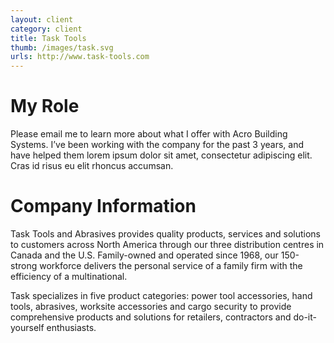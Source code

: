 ```yaml
---
layout: client
category: client
title: Task Tools
thumb: /images/task.svg
urls: http://www.task-tools.com
---
```


# My Role

Please email me to learn more about what I offer with Acro Building Systems. I’ve been working with the company for the past 3 years, and have helped them lorem ipsum dolor sit amet, consectetur adipiscing elit. Cras id risus eu elit rhoncus accumsan.

# Company Information

Task Tools and Abrasives provides quality products, services and solutions to customers across North America through our three distribution centres in Canada and the U.S. Family-owned and operated since 1968, our 150-strong workforce delivers the personal service of a family firm with the efficiency of a multinational.

Task specializes in five product categories: power tool accessories, hand tools, abrasives, worksite accessories and cargo security to provide comprehensive products and solutions for retailers, contractors and do-it-yourself enthusiasts.
